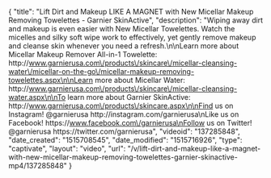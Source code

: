 {
    "title": "Lift Dirt and Makeup LIKE A MAGNET with New Micellar Makeup Removing Towelettes - Garnier SkinActive",
    "description": "Wiping away dirt and makeup is even easier with New Micellar Towelettes. Watch the micelles and silky soft wipe work to effectively, yet gently remove makeup and cleanse skin whenever you need a refresh.\n\nLearn more about Micellar Makeup Remover All-in-1 Towelette: http:\/\/www.garnierusa.com\/products\/skincare\/micellar-cleansing-water\/micellar-on-the-go\/micellar-makeup-removing-towelettes.aspx\n\nLearn more about Micellar Water: http:\/\/www.garnierusa.com\/products\/skincare\/micellar-cleansing-water.aspx\n\nTo learn more about Garnier SkinActive: http:\/\/www.garnierusa.com\/products\/skincare.aspx\n\nFind us on Instagram! @garnierusa http:\/\/instagram.com\/garnierusa\nLike us on Facebook! https:\/\/www.facebook.com\/garnierusa\nFollow us on Twitter! @garnierusa https:\/\/twitter.com\/garnierusa",
    "videoid": "137285848",
    "date_created": "1515708545",
    "date_modified": "1515716926",
    "type": "captivate",
    "layout": "video",
    "url": "\/v\/lift-dirt-and-makeup-like-a-magnet-with-new-micellar-makeup-removing-towelettes-garnier-skinactive-mp4\/137285848"
}